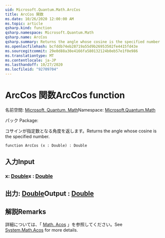 ```yaml
---
uid: Microsoft.Quantum.Math.ArcCos
title: ArcCos 関数
ms.date: 10/26/2020 12:00:00 AM
ms.topic: article
qsharp.kind: function
qsharp.namespace: Microsoft.Quantum.Math
qsharp.name: ArcCos
qsharp.summary: Returns the angle whose cosine is the specified number.
ms.openlocfilehash: bcfddb74eb28719a55d9b26953502fe4415fd43e
ms.sourcegitcommit: 29e0d88a30e4166fa580132124b0eb57e1f0e986
ms.translationtype: MT
ms.contentlocale: ja-JP
ms.lasthandoff: 10/27/2020
ms.locfileid: "92709704"
---
```

# <a name="arccos-function"></a><span data-ttu-id="d85c6-102">ArcCos 関数</span><span class="sxs-lookup"><span data-stu-id="d85c6-102">ArcCos function</span></span>

<span data-ttu-id="d85c6-103">名前空間: [Microsoft. Quantum. Math](xref:Microsoft.Quantum.Math)</span><span class="sxs-lookup"><span data-stu-id="d85c6-103">Namespace: [Microsoft.Quantum.Math](xref:Microsoft.Quantum.Math)</span></span>

<span data-ttu-id="d85c6-104">パック [](https://nuget.org/packages/)</span><span class="sxs-lookup"><span data-stu-id="d85c6-104">Package: [](https://nuget.org/packages/)</span></span>


<span data-ttu-id="d85c6-105">コサインが指定数となる角度を返します。</span><span class="sxs-lookup"><span data-stu-id="d85c6-105">Returns the angle whose cosine is the specified number.</span></span>

```qsharp
function ArcCos (x : Double) : Double
```


## <a name="input"></a><span data-ttu-id="d85c6-106">入力</span><span class="sxs-lookup"><span data-stu-id="d85c6-106">Input</span></span>

### <a name="x--double"></a><span data-ttu-id="d85c6-107">x: [Double](xref:microsoft.quantum.lang-ref.double)</span><span class="sxs-lookup"><span data-stu-id="d85c6-107">x : [Double](xref:microsoft.quantum.lang-ref.double)</span></span>





## <a name="output--double"></a><span data-ttu-id="d85c6-108">出力: [Double](xref:microsoft.quantum.lang-ref.double)</span><span class="sxs-lookup"><span data-stu-id="d85c6-108">Output : [Double](xref:microsoft.quantum.lang-ref.double)</span></span>



## <a name="remarks"></a><span data-ttu-id="d85c6-109">解説</span><span class="sxs-lookup"><span data-stu-id="d85c6-109">Remarks</span></span>

<span data-ttu-id="d85c6-110">詳細については、「 [Math. Acos](https://docs.microsoft.com/dotnet/api/system.math.acos) 」を参照してください。</span><span class="sxs-lookup"><span data-stu-id="d85c6-110">See [System.Math.Acos](https://docs.microsoft.com/dotnet/api/system.math.acos) for more details.</span></span>